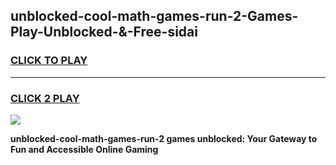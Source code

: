 
## unblocked-cool-math-games-run-2-Games-Play-Unblocked-&-Free-sidai
<h3>
<a href="https://premium76.site?title=unblocked-cool-math-games-run-2&ref=24A">CLICK TO PLAY</a></h3>
<hr>

<h3>
<a href="https://premium76.site?title=unblocked-cool-math-games-run-2&ref=24A">CLICK 2 PLAY</a>
  
</h3>

<a href="https://premium76.site?title=unblocked-cool-math-games-run-2&ref=24A"><img src="https://clearcache.store/games.png"></a>


**unblocked-cool-math-games-run-2 games unblocked: Your Gateway to Fun and Accessible Online Gaming**

